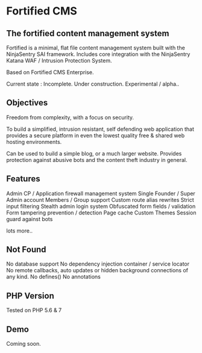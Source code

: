 # Fortified CMS
## The fortified content management system

Fortified is a minimal, flat file content management system built with the NinjaSentry SAI framework.
Includes core integration with the NinjaSentry Katana WAF / Intrusion Protection System.

Based on Fortified CMS Enterprise.

Current state : Incomplete.
Under construction. Experimental / alpha..

## Objectives

Freedom from complexity, with a focus on security.

To build a simplified, intrusion resistant, self defending web application that provides a secure platform
in even the lowest quality free & shared web hosting environments.

Can be used to build a simple blog, or a much larger website.
Provides protection against abusive bots and the content theft industry in general.

## Features

Admin CP / Application firewall management system
Single Founder / Super Admin account
Members / Group support
Custom route alias rewrites
Strict input filtering
Stealth admin login system
Obfuscated form fields / validation
Form tampering prevention / detection
Page cache
Custom Themes
Session guard against bots

lots more..

## Not Found

No database support
No dependency injection container / service locator
No remote callbacks, auto updates or hidden background connections of any kind.
No defines()
No annotations


## PHP Version

Tested on PHP 5.6 & 7

## Demo

Coming soon.
